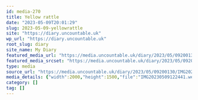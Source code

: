 ```yaml
---
id: media-270
title: Yellow rattle
date: "2023-05-09T20:01:29"
slug: 2023-05-09-yellowrattle
site: "https://diary.uncountable.uk"
wp_url: "https://diary.uncountable.uk"
root_slug: diary
site_name: My Diary
featured_media_url: "https://media.uncountable.uk/diary/2023/05/09200130/IMG20230509122441.webp"
featured_media_srcset: "https://media.uncountable.uk/diary/2023/05/09200130/IMG20230509122441-300x225.webp 300w, https://media.uncountable.uk/diary/2023/05/09200130/IMG20230509122441-1024x768.webp 1024w, https://media.uncountable.uk/diary/2023/05/09200130/IMG20230509122441-150x150.webp 150w, https://media.uncountable.uk/diary/2023/05/09200130/IMG20230509122441-1920x1440.webp 1920w, https://media.uncountable.uk/diary/2023/05/09200130/IMG20230509122441.webp 2000w"
type: media
source_url: "https://media.uncountable.uk/diary/2023/05/09200130/IMG20230509122441.webp"
media_details: {"width":2000,"height":1500,"file":"IMG20230509122441.webp","filesize":86536,"sizes":{"medium":{"file":"IMG20230509122441-300x225.webp","width":300,"height":225,"filesize":21172,"mime_type":"image/webp","source_url":"https://media.uncountable.uk/diary/2023/05/09200130/IMG20230509122441-300x225.webp"},"large":{"file":"IMG20230509122441-1024x768.webp","width":1024,"height":768,"filesize":100338,"mime_type":"image/webp","source_url":"https://media.uncountable.uk/diary/2023/05/09200130/IMG20230509122441-1024x768.webp"},"thumbnail":{"file":"IMG20230509122441-150x150.webp","width":150,"height":150,"filesize":8978,"mime_type":"image/webp","source_url":"https://media.uncountable.uk/diary/2023/05/09200130/IMG20230509122441-150x150.webp"},"xxl":{"file":"IMG20230509122441-1920x1440.webp","width":1920,"height":1440,"filesize":209532,"mime_type":"image/webp","source_url":"https://media.uncountable.uk/diary/2023/05/09200130/IMG20230509122441-1920x1440.webp"},"full":{"file":"IMG20230509122441.webp","width":2000,"height":1500,"mime_type":"image/webp","source_url":"https://media.uncountable.uk/diary/2023/05/09200130/IMG20230509122441.webp"}},"image_meta":{"aperture":"0","credit":"","camera":"","caption":"","created_timestamp":"0","copyright":"","focal_length":"0","iso":"0","shutter_speed":"0","title":"","orientation":"0","keywords":[]}}
category: []
tag: []
---
```


